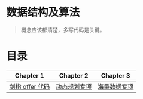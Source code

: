 # 数据结构及算法
>概念应该都清楚，多写代码是关键。


# 目录

| Chapter 1                                       | Chapter 2                                                    | Chapter 3                                                    |
| ----------------------------------------------- | ------------------------------------------------------------ | ------------------------------------------------------------ |
| [剑指 offer 代码](https://github.com/rongweihe/CS_Offer/blob/master/Paper-Code.md ) | [动态规划专项]() | [海量数据专项]() |
